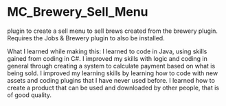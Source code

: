 # MC_Brewery_Sell_Menu
plugin to create a sell menu to sell brews created from the brewery plugin. Requires the Jobs &amp; Brewery plugin to also be installed.

What I learned while making this:
I learned to code in Java, using skills gained from coding in C#.
I improved my skills with logic and coding in general through creating a system to calculate payment based on what is being sold.
I improved my learning skills by learning how to code with new assets and coding plugins that I have never used before.
I learned how to create a product that can be used and downloaded by other people, that is of good quality.
